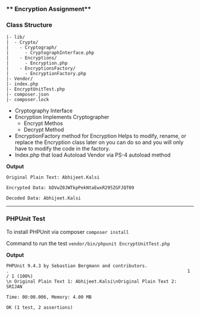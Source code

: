 ### ** Encryption Assignment**

### **Class Structure**
```
|- lib/
|  - Crypto/
|    - Cryptograph/
|      - CryptographInterface.php
|    - Encryptions/
|      - Encryption.php
|    - EncryptionsFactory/
|      - EncryptionFactory.php
|- Vendor/
|- index.php
|- EncryptUnitTest.php
|- composer.json
|- composer.lock
```

- Cryptography Interface
- Encryption Implements Cryptographer
  - Encrypt Methos
  - Decrypt Method
- EncryptionFactory method for Encryption
   Helps to modify, rename, or replace the Encryption class later on you can do so and you will
   only have to modify the code in the factory.
- Index.php that load Autoload Vendor via PS-4 autoload method

**Output**

```
Original Plain Text: Abhijeet.Kalsi

Encrypted Data: bDVwZ0JWTkpPekNtaEwxR295ZGFJQT09

Decoded Data: Abhijeet.Kalsi
```

---------------

### PHPUnit Test

To install PHPUnit via composer
`composer install`

Command to run the test
`vendor/bin/phpunit EncryptUnitTest.php`

**Output**
```
PHPUnit 9.4.3 by Sebastian Bergmann and contributors.
.                                                                   1 / 1 (100%)
\n Original Plain Text 1: Abhijeet.Kalsi\nOriginal Plain Text 2: SRIJAN

Time: 00:00.006, Memory: 4.00 MB

OK (1 test, 2 assertions)
```

